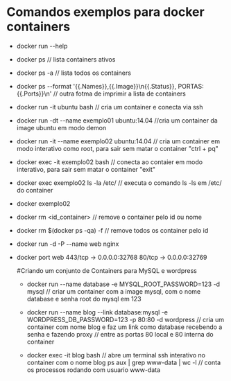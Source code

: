 # Comandos exemplos para docker containers

- docker run --help

- docker ps 
    // lista containers ativos
    
- docker ps -a 
    // lista todos os containers
    
- docker ps --format '{{.Names}},{{.Image}}\n{{.Status}}, PORTAS:{{.Ports}}\n'
    // outra fotma de imprimir a lista de containers
    
- docker run -it ubuntu bash 
    // cria um container e conecta via ssh
    
- docker run -dt --name exemplo01 ubuntu:14.04 
    //cria um container da image ubuntu em modo demon
    
- docker run -it --name exemplo02 ubuntu:14.04
    // cria um container em modo interativo como root, para sair sem matar o container "ctrl + pq"
    
- docker exec -it exemplo02 bash
    // conecta ao contaier em modo interativo, para sair sem matar o container "exit"
    
- docker exec exemplo02 ls -la /etc/
    // executa o comando ls -ls em /etc/ do container 
    
- docker <stop start restart> exemplo02

- docker rm <id_container> 
    // remove o container pelo id ou nome
    
- docker rm $(docker ps -qa) -f 
    // remove todos os container pelo id
	
- docker run -d -P --name web nginx 
- docker port web
        443/tcp -> 0.0.0.0:32768
        80/tcp -> 0.0.0.0:32769
        
        
    #Criando um conjunto de Containers para MySQL e wordpress
	- docker run --name database -e MYSQL_ROOT_PASSWORD=123 -d mysql 
	    // criar um container com a image mysql, com o nome database e senha root do mysql em 123
	    
    - docker run --name blog --link database:mysql -e WORDPRESS_DB_PASSWORD=123 -p 80:80 -d wordpress
        // cria um container com nome blog e faz um link como database recebendo a senha e fazendo proxy 
        // entre as portas 80 local e 80 interna do container
        
    - docker exec -it blog bash 
        // abre um terminal ssh interativo no container com o nome blog
        ps aux | grep www-data | wc -l // conta os processos rodando com usuario www-data 